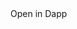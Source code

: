 <!doctype html>
<html>
<head>
<meta charset="utf-8">
<title>- Club Ether -</title>
<style type="text/css">
body {
	background-image: url(stargazing.jpg);
}
</style>
</head>
Open in Dapp
<body>
</body>
</html>
